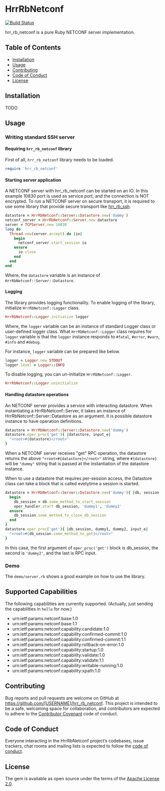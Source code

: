 # HrrRbNetconf

[![Build Status](https://travis-ci.org/hirura/hrr_rb_netconf.svg?branch=master)](https://travis-ci.org/hirura/hrr_rb_netconf)

hrr_rb_netconf is a pure Ruby NETCONF server implementation.

## Table of Contents

- [Installation](#installation)
- [Usage](#usage)
- [Contributing](#contributing)
- [Code of Conduct](#code-of-conduct)
- [License](#license)

## Installation

TODO

## Usage

### Writing standard SSH server

#### Requiring `hrr_rb_netconf` library

First of all, `hrr_rb_netconf` library needs to be loaded.

```ruby
require 'hrr_rb_netconf'
```

#### Starting server application

A NETCONF server with hrr_rb_netconf can be started on an IO. In this example 10830 port is used as service port, and the connection is NOT encrypted. To run a NETCONF server on secure transport, it is required to use some library that provide secure transport like [hrr_rb_ssh](https://github.com/hirura/hrr_rb_ssh).

```ruby
datastore = HrrRbNetconf::Server::Datastore.new('dummy')
netconf_server = HrrRbNetconf::Server.new datastore
server = TCPServer.new 10830
loop do
  Thread.new(server.accept) do |io|
    begin
      netconf_server.start_session io
    ensure
      io.close
    end
  end
end
```

Where, the `datastore` variable is an instance of `HrrRbNetconf::Server::Datastore`.

#### Logging

The library provides logging functionality. To enable logging of the library, initialize `HrrRbNetconf::Logger` class.

```ruby
HrrRbNetconf::Logger.initialize logger
```

Where, the `logger` variable can be an instance of standard Logger class or user-defined logger class. What `HrrRbNetconf::Logger` class requires for `logger` variable is that the `logger` instance responds to `#fatal`, `#error`, `#warn`, `#info` and `#debug`.

For instance, `logger` variable can be prepared like below.

```ruby
logger = Logger.new STDOUT
logger.level = Logger::INFO
```

To disable logging, you can un-initialize `HrrRbNetconf::Logger`.

```ruby
HrrRbNetconf::Logger.uninitialize
```

#### Handling datastore operations

An NETCONF server provides a service with interacting datastore. When instantiating a HrrRbNetconf::Server, it takes an instance of HrrRbNetconf::Server::Datastore as an argument. It is possible datastore instance to have operation definitions.

```ruby
datastore = HrrRbNetconf::Server::Datastore.new('dummy')
datastore.oper_proc('get'){ |datastore, input_e|
  "<root>#{datastore}</root>"
}
```

When a NETCONF server receives "get" RPC operation, the datastore returns the above `"<root>#{datastore}</root>"` string, where `#{datastore}` will be `"dummy"` string that is passed at the instantiation of the datastore instance.

When to use a datastore that requires per-session access, the Datastore class can take a block that is called evetytime a session is started.

```ruby
datastore = HrrRbNetconf::Server::Datastore.new('dummy'){ |db, session, oper_handler|
  begin
    db_session = db.some_method_to_start_session
    oper_handler.start db_session, 'dummy1', 'dummy2'
  ensure
    db_session.some_method_to_close_db_session
  end
}
datastore.oper_proc('get'){ |db_session, dummy1, dummy2, input_e|
  "<root>#{db_session.some_method_to_get}</root>"
}
```

In this case, the first argument of `oper_proc('get')` block is db_session, the second is `'dummy2'`, and the last is RPC input.

### Demo

The `demo/server.rb` shows a good example on how to use the library.

## Supported Capabilities

The following capabilities are currently supported. (Actually, just sending the capabilities in `hello` for now.)

- urn:ietf:params:netconf:base:1.0
- urn:ietf:params:netconf:base:1.1
- urn:ietf:params:netconf:capability:candidate:1.0
- urn:ietf:params:netconf:capability:confirmed-commit:1.0
- urn:ietf:params:netconf:capability:confirmed-commit:1.1
- urn:ietf:params:netconf:capability:rollback-on-error:1.0
- urn:ietf:params:netconf:capability:startup:1.0
- urn:ietf:params:netconf:capability:validate:1.0
- urn:ietf:params:netconf:capability:validate:1.1
- urn:ietf:params:netconf:capability:writable-running:1.0
- urn:ietf:params:netconf:capability:xpath:1.0

## Contributing

Bug reports and pull requests are welcome on GitHub at https://github.com/[USERNAME]/hrr_rb_netconf. This project is intended to be a safe, welcoming space for collaboration, and contributors are expected to adhere to the [Contributor Covenant](http://contributor-covenant.org) code of conduct.

## Code of Conduct

Everyone interacting in the HrrRbNetconf project’s codebases, issue trackers, chat rooms and mailing lists is expected to follow the [code of conduct](https://github.com/hirura/hrr_rb_netconf/blob/master/CODE_OF_CONDUCT.md).

## License

The gem is available as open source under the terms of the [Apache License 2.0](https://opensource.org/licenses/Apache-2.0).
